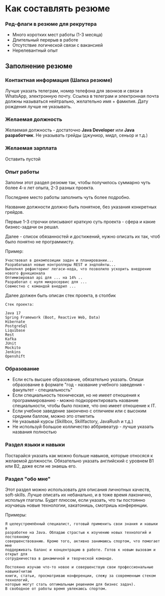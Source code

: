 # Как составлять резюме

### Ред-флаги в резюме для рекрутера

- Много коротких мест работы (1-3 месяца)
- Длительный перерыв в работе
- Отсутствие логической связи с вакансией
- Нерелевантный опыт


## Заполнение резюме

### Контактная информация (Шапка резюме)
Лучше указать телеграм, номер телефона для звонков и связи в WhatsApp, электронную почту. 
Ссылка в телеграм и электронная почта должны называться нейтрально, желательно имя + фамилия.
Дату рождения лучше не указывать.


### Желаемая должность
Желаемая должность - достаточно **Java Developer** или **Java разработчик**. Не указывать грейды (джуниор, мидл, сеньор и т.д.)


### Желаемая зарплата
Оставить пустой


### Опыт работы
Заполни этот раздел резюме так, чтобы получилось суммарно чуть более 4-х лет опыта, 2-3 разных проекта. 

Последнее место работы заполнить чуть более подробно.

Название должности должно быть понятное, без указания конкретных грейдов.

Первые 1-3 строчки описывают краткую суть проекта - сфера и какие бизнес-задачи он решал.

Далее - список обязанностей и достижений, нужно описать их так, чтоб было понятно не программисту.

Пример:

```
Участвовал в декомпозиции задач и планировании...
Разрабатывал новые контроллеры REST и эндпойнты...
Выполнял рефакторинг легаси-кода, что позволило ускорить внедрение нового функционала
Оптимизировал api для ... на 14% ..
Разработал с нуля микросервис для ...
Совместно с командой внедрил ...
```

Далее должен быть описан стек проекта, в столбик

```
Стек проекта:

Java 17
Spring Framework (Boot, Reactive Web, Data)
Hibernate
PostgreSql
Liquibase
Rest
Kafka
JUnit
Mockito
Jenkins
Openshift
```

### Образование

- Если есть высшее образование, обязательно указать. Опиши образование в формате "год - название учебного заведения - факультет - специальность"
- Если специальность техническая, но не имеет отношения к программированию - можно подкорректировать название специальности, 
чтобы было похоже, что оно имеет отношение к IT.
- Если учебное заведение закончено с отличием или с высоким средним баллом, можно это отметить
- Не указывай курсы (Skillbox, Skillfactory, JavaRush и т.д.)
- Не используй большое колличество аббривеатур - лучше указать названия полностью


### Раздел языки и навыки
Постарайся указать как можно больше навыков, которые относяся к желаемой должности.
Обязательно указать английский с уровнем B1 или B2, даже если не знаешь его.


### Раздел "обо мне"
Этот раздел можно использовать для описания личнотных качеств, soft-skills. Лучше описать их небанально, и в тоже время лаконично,
испольуя глаголы. Будет плюсом, если указать, что ты постоянно изучаешь новые технологии, хакатонишь, смотришь конференции.

Примеры:

```
Я целеустремлённый специалист, готовый применить свои знания и навыки в 
разработке на Java. Обладаю страстью к изучению новых технологий и постоянному 
совершенствованию. Кроме того, активно занимаюсь спортом, что помогает мне 
поддерживать баланс и концентрацию в работе. Готов к новым вызовам и открыт для 
сотрудничества в динамичной и творческой команде.
```

```
Постоянно изучаю что-то новое и совершенствую свои профессиональные навыки(читаю 
книги, статьи, просматриваю конференции, слежу за современным стеком технологий,  
которые могут стать оптимальным решением для бизнес задач). 
В свободное от работы время увлекаюсь спортом.
```

